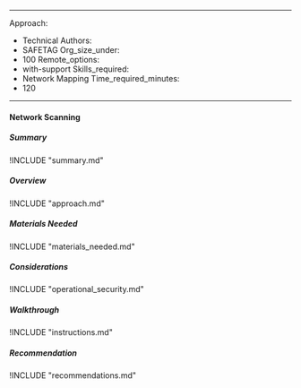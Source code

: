
---
Approach:
- Technical
Authors:
- SAFETAG
Org_size_under:
- 100
Remote_options:
- with-support
Skills_required:
- Network Mapping
Time_required_minutes:
- 120

---

#### Network Scanning

##### Summary
!INCLUDE "summary.md"

##### Overview
!INCLUDE "approach.md"

##### Materials Needed
!INCLUDE "materials_needed.md"

##### Considerations
!INCLUDE "operational_security.md"

##### Walkthrough
!INCLUDE "instructions.md"

##### Recommendation
!INCLUDE "recommendations.md"
